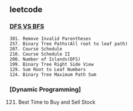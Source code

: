 ## leetcode

### [DFS VS BFS](https://github.com/TopGunViper/leetcode/tree/master/src/edu/ouc/dfs)
```
301. Remove Invalid Parentheses
257. Binary Tree Paths(All root to leaf path)
207. Course Schedule
210. Course Schedule II
200. Number of Islands(DFS)
199. Binary Tree Right Side View
129. Sum Root to Leaf Numbers
124. Binary Tree Maximum Path Sum
```
### [Dynamic Programming]
121. Best Time to Buy and Sell Stock

